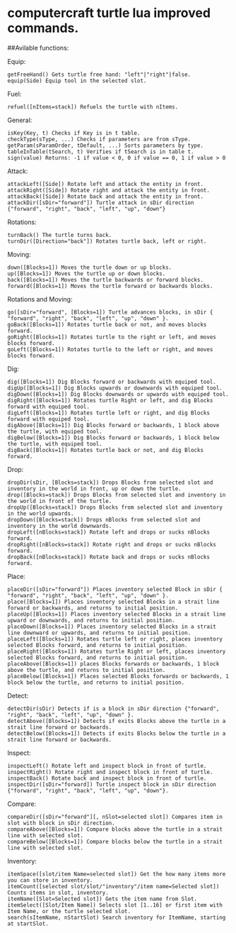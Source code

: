 
# computercraft turtle lua improved commands.

##Avilable functions:

  Equip:
  
    getFreeHand() Gets turtle free hand: "left"|"right"|false.
    equip(Side) Equip tool in the selected slot.
    
  Fuel:
  
    refuel([nItems=stack]) Refuels the turtle with nItems.
    
  General:

    isKey(Key, t) Checks if Key is in t table.
    checkType(sType, ...) Checks if parameters are from sType.
    getParam(sParamOrder, tDefault, ...) Sorts parameters by type.
    tableInTable(tSearch, t) Verifies if tSearch is in table t.
    sign(value) Returns: -1 if value < 0, 0 if value == 0, 1 if value > 0

  Attack:

    attackLeft([Side]) Rotate left and attack the entity in front.
    attackRight([Side]) Rotate right and attack the entity in front.
    attackBack([Side]) Rotate back and attack the entity in front.
    attackDir([sDir="forward"]) Turtle attack in sDir direction {"forward", "right", "back", "left", "up", "down"}

  Rotations:
  
    turnBack() The turtle turns back.
    turnDir([Direction="back"]) Rotates turtle back, left or right.
    
  Moving:
  
    down([Blocks=1]) Moves the turtle down or up blocks.
    up([Blocks=1]) Moves the turtle up or down blocks.
    back([Blocks=1]) Moves the turtle backwards or forward blocks.
    forward([Blocks=1]) Moves the turtle forward or backwards blocks.
  
  Rotations and Moving:
  
    go([sDir="forward", [Blocks=1]) Turtle advances blocks, in sDir { "forward", "right", "back", "left", "up", "down" }.
    goBack([Blocks=1]) Rotates turtle back or not, and moves blocks forward.
    goRight([Blocks=1]) Rotates turtle to the right or left, and moves blocks forward.
    goLeft([Blocks=1]) Rotates turtle to the left or right, and moves blocks forward.

  Dig:
  
    dig([Blocks=1]) Dig Blocks forward or backwards with equiped tool.
    digUp([Blocks=1]) Dig Blocks upwards or downwards with equiped tool.
    digDown([Blocks=1]) Dig Blocks downwards or upwards with equiped tool.
    digRight([Blocks=1]) Rotates turtle Right or left, and dig Blocks forward with equiped tool.
    digLeft([Blocks=1]) Rotates turtle left or right, and dig Blocks forward with equiped tool.
    digAbove([Blocks=1]) Dig Blocks forward or backwards, 1 block above the turtle, with equiped tool.
    digBelow([Blocks=1]) Dig Blocks forward or backwards, 1 block below the turtle, with equiped tool.
    digBack([Blocks=1]) Rotates turtle back or not, and dig Blocks forward.

  Drop:

    dropDir(sDir, [Blocks=stack]) Drops Blocks from selected slot and inventory in the world in front, up or down the turtle.
    drop([Blocks=stack]) Drops Blocks from selected slot and inventory in the world in front of the turtle.
    dropUp([Blocks=stack]) Drops Blocks from selected slot and inventory in the world upwards.
    dropDown([Blocks=stack]) Drops nBlocks from selected slot and inventory in the world downwards.
    dropLeft([nBlocks=stack]) Rotate left and drops or sucks nBlocks forward.
    dropRight([nBlocks=stack]) Rotate right and drops or sucks nBlocks forward.
    dropBack([nBlocks=stack]) Rotate back and drops or sucks nBlocks forward.

  Place:

    placeDir([sDir="forward"]) Places inventory selected Block in sDir { "forward", "right", "back", "left", "up", "down" }.
    place([Blocks=1]) Places inventory selected Blocks in a strait line forward or backwards, and returns to initial position.
    placeUp([Blocks=1]) Places inventory selected Blocks in a strait line upward or downwards, and returns to initial position.
    placeDown([Blocks=1]) Places inventory selected Blocks in a strait line downward or upwards, and returns to initial position.
    placeLeft([Blocks=1]) Rotates turtle left or right, places inventory selected Blocks forward, and returns to initial position.
    placeRight([Blocks=1]) Rotates turtle Right or left, places inventory selected Blocks forward, and returns to initial position.
    placeAbove([Blocks=1]) places Blocks forwards or backwards, 1 block above the turtle, and returns to initial position.
    placeBelow([Blocks=1]) Places selected Blocks forwards or backwards, 1 block below the turtle, and returns to initial position.

  Detect:

    detectDir(sDir) Detects if is a block in sDir direction {"forward", "right", "back", "left", "up", "down" }.
    detectAbove([Blocks=1]) Detects if exits Blocks above the turtle in a strait line forward or backwards.
    detectBelow([Blocks=1]) Detects if exits Blocks below the turtle in a strait line forward or backwards.

  Inspect:

    inspectLeft() Rotate left and inspect block in front of turtle.
    inspectRight() Rotate right and inspect block in front of turtle.
    inspectBack() Rotate back and inspect block in front of turtle.
    inspectDir([sDir="forward]) Turtle inspect block in sDir direction {"forward", "right", "back", "left", "up", "down"}.

  Compare:

    compareDir([sDir="forward"][, nSlot=selected slot]) Compares item in slot with block in sDir direction.
    compareAbove([Blocks=1]) Compare blocks above the turtle in a strait line with selected slot.
    compareBelow([Blocks=1]) Compare blocks below the turtle in a strait line with selected slot.

  Inventory:
    
    itemSpace([slot/item Name=selected slot]) Get the how many items more you can store in inventory.
    itemCount([selected slot/slot/"inventory"/item name=Selected slot]) Counts items in slot, inventory.
    itemName([Slot=Selected slot]) Gets the item name from Slot.
    itemSelect([Slot/Item Name]) Selects slot [1..16] or first item with Item Name, or the turtle selected slot.
    search(sItemName, nStartSlot) Search inventory for ItemName, starting at startSlot. 
    

